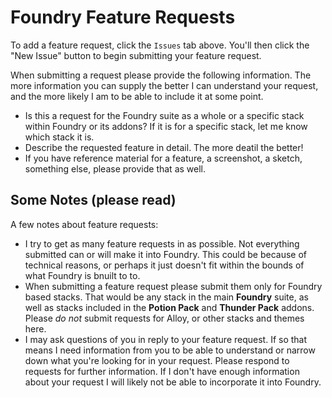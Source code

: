# Foundry Feature Requests

To add a feature request, click the `Issues` tab above. You'll then click the "New Issue" button to begin submitting your feature request.

When submitting a request please provide the following information. The more information you can supply the better I can understand your request, and the more likely I am to be able to include it at some point.

- Is this a request for the Foundry suite as a whole or a specific stack within Foundry or its addons? If it is for a specific stack, let me know which stack it is.
- Describe the requested feature in detail. The more deatil the better!
- If you have reference material for a feature, a screenshot, a sketch, something else, please provide that as well.

## Some Notes (please read)

A few notes about feature requests:

- I try to get as many feature requests in as possible. Not everything submitted can or will make it into Foundry. This could be because of technical reasons, or perhaps it just doesn't fit within the bounds of what Foundry is bnuilt to to.
- When submitting a feature request please submit them only for Foundry based stacks. That would be any stack in the main **Foundry** suite, as well as stacks included in the **Potion Pack** and **Thunder Pack** addons. Please _do not_ submit requests for Alloy, or other stacks and themes here.
- I may ask questions of you in reply to your feature request. If so that means I need information from you to be able to understand or narrow down what you're looking for in your request. Please respond to requests for further information. If I don't have enough information about your request I will likely not be able to incorporate it into Foundry.

